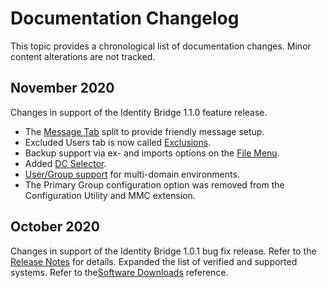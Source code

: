 [title]: # (Changelog)
[tags]: # (doc changes)
[priority]: # (31001)
# Documentation Changelog

This topic provides a chronological list of documentation changes. Minor content alterations are not tracked.

## November 2020

Changes in support of the Identity Bridge 1.1.0 feature release.

* The [Message Tab](../cfg-util/custom-msg/index.md) split to provide friendly message setup.
* Excluded Users tab is now called [Exclusions](../cfg-util/excl-users/index.md).
* Backup support via ex- and imports options on the [File Menu](../cfg-util/file-menu/index.md).
* Added [DC Selector](../cfg-util/dc-selector.md).
* [User/Group support](../cfg-util/general/index.md) for multi-domain environments.
* The Primary Group configuration option was removed from the Configuration Utility and MMC extension.

## October 2020

Changes in support of the Identity Bridge 1.0.1 bug fix release. Refer to the [Release Notes](rn-1.0.1.md) for details. Expanded the list of verified and supported systems. Refer to the[Software Downloads](../install/sw-downloads.md) reference.

